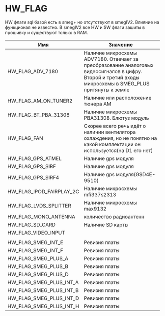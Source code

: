 # HW_FLAG  
HW флаги sql базой есть в smeg+ но отсутствуют в smegIV2. Влияние на функционал не известно. В smegIV2 все HW и SW флаги зашиты в прошивку и существуют только в RAM.    

|Имя|Значение|
|---|---|
|HW_FLAG_ADV_7180|Наличие микросхемы ADV7180. Отвечает за преобразование аналоговых видеосигналов в цифру. Второй и третий входы микросхемы в SMEG_PLUS притянуты к земле|
|HW_FLAG_AM_ON_TUNER2|Наличие или расположение тюнера AM|
|HW_FLAG_BT_PBA_31308|Наличие микросхемы PBA31308. Блютуз модуль|
|HW_FLAG_FAN|Скорее всего речь идёт о наличии вентилятора охлаждения, но не понятно на какой комплектации он используется(на D1 его нет)|
|HW_FLAG_GPS_ATMEL|Наличие gps модуля|
|HW_FLAG_GPS_SIRF|Наличие gps модуля|
|HW_FLAG_GPS_SIRF4|Наличие gps модуля(GSD4E-9510)|
|HW_FLAG_IPOD_FAIRPLAY_2C|Наличие микросхемы mfi337s2313|
|HW_FLAG_LVDS_SPLITTER|Наличие микросхемы max9132|
|HW_FLAG_MONO_ANTENNA|количество радиоантенн|
|HW_FLAG_SD_CARD|Наличие SD карты|
|HW_FLAG_VIDEO_INPUT||
|||
|HW_FLAG_SMEG_INT_E|Ревизия платы|
|HW_FLAG_SMEG_INT_F|Ревизия платы|
|HW_FLAG_SMEG_PLUS_A|Ревизия платы|
|HW_FLAG_SMEG_PLUS_B|Ревизия платы|
|HW_FLAG_SMEG_PLUS_D|Ревизия платы|
|HW_FLAG_SMEG_PLUS_INT_A|Ревизия платы|
|HW_FLAG_SMEG_PLUS_INT_B|Ревизия платы|
|HW_FLAG_SMEG_PLUS_INT_D|Ревизия платы|
|HW_FLAG_SMEG_PLUS_INT_H|Ревизия платы|
